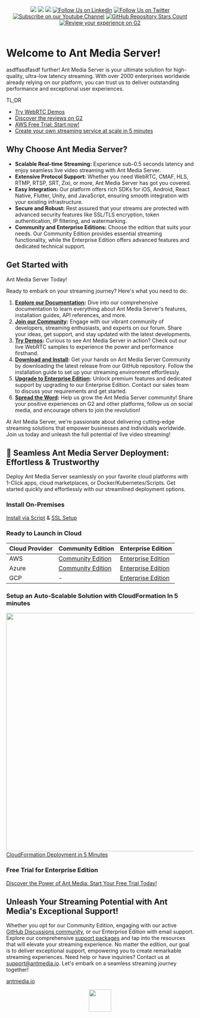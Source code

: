 <div align='center'>
   <a href="https://maven-badges.herokuapp.com/maven-central/io.antmedia/ant-media-server" target="_blank"><img src="https://maven-badges.herokuapp.com/maven-central/io.antmedia/ant-media-server/badge.svg"/></a>
   <a href="https://sonarcloud.io/dashboard?id=io.antmedia%3Aant-media-server" target="_blank"><img src="https://sonarcloud.io/api/project_badges/measure?project=io.antmedia%3Aant-media-server&metric=alert_status"/></a>
   <a href="https://app.travis-ci.com/github/ant-media/Ant-Media-Server?serverType=git" target="_blank"><img src="https://app.travis-ci.com/ant-media/Ant-Media-Server.svg?branch=master"/></a>
   <a href="https://linkedin.com/company/antmedia" target="_blank"><img alt="Follow Us on LinkedIn" src="https://img.shields.io/badge/LinkedIn-Follow-black?style=social&logo=linkedin"/></a>
   <a href="https://twitter.com/antmedia_io" target="_blank"><img alt="Follow Us on Twitter" src="https://img.shields.io/twitter/follow/antmedia_io?style=social"/></a>
   <a href="https://www.youtube.com/c/AntMediaServer"><img alt="Subscribe on our Youtube Channel" src="https://img.shields.io/youtube/channel/subscribers/UChT5CVgvLj0lGyzpHLvMOUw?style=social" /></a>
   <a href="https://github.com/ant-media/Ant-Media-Server"><img alt="GitHub Repository Stars Count" src="https://img.shields.io/github/stars/ant-media/Ant-Media-Server?style=social" /></a>
   <a href="https://www.g2.com/products/ant-media-server-ant-media-server/reviews" target="_blank"><img alt="Review your experience on G2" src="https://img.shields.io/badge/Leader-G2%20Reviews-red?style=social"/></a>
</div>
<br />

# Welcome to Ant Media Server!

asdffasdfasdf further! Ant Media Server is your ultimate solution for high-quality, ultra-low latency streaming. With over 2000 enterprises worldwide already relying on our platform, you can trust us to deliver outstanding performance and exceptional user experiences.

TL;DR

- <a href="https://antmedia.io/webrtc-samples?utm_source=github&utm_medium=readme&utm_campaign=ams">Try WebRTC Demos</a>
- <a href="https://www.g2.com/products/ant-media-server-ant-media-server/reviews" target="_blank">Discover the reviews on G2</a>
- <a href="https://aws.amazon.com/marketplace/pp/prodview-464ritgzkzod6">AWS Free Trial: Start now!</a>
- <a href="https://antmedia.io/aws-streaming-service-wizard">Create your own streaming service at scale in 5 minutes</a>

## Why Choose Ant Media Server?

- **Scalable Real-time Streaming:** Experience sub-0.5 seconds latency and enjoy seamless live video streaming with Ant Media Server.
- **Extensive Protocol Support:** Whether you need WebRTC, CMAF, HLS, RTMP, RTSP, SRT, Zixi, or more, Ant Media Server has got you covered.
- **Easy Integration:** Our platform offers rich SDKs for iOS, Android, React Native, Flutter, Unity, and JavaScript, ensuring smooth integration with your existing infrastructure.
- **Secure and Robust:** Rest assured that your streams are protected with advanced security features like SSL/TLS encryption, token authentication, IP filtering, and watermarking.
- **Community and Enterprise Editions:** Choose the edition that suits your needs. Our Community Edition provides essential streaming functionality, while the Enterprise Edition offers advanced features and dedicated technical support.

## Get Started with

 Ant Media Server Today!

Ready to embark on your streaming journey? Here's what you need to do:

1. **[Explore our Documentation](https://antmedia.io/docs/quick-start/):** Dive into our comprehensive documentation to learn everything about Ant Media Server's features, installation guides, API references, and more.
2. **[Join our Community](https://github.com/orgs/ant-media/discussions):** Engage with our vibrant community of developers, streaming enthusiasts, and experts on our forum. Share your ideas, get support, and stay updated with the latest developments.
3. **<a href="https://antmedia.io/webrtc-samples?utm_source=github&utm_medium=readme&utm_campaign=ams">Try Demos</a>:** Curious to see Ant Media Server in action? Check out our live WebRTC samples to experience the power and performance firsthand.
4. **[Download and Install](https://github.com/ant-media/Ant-Media-Server/releases):** Get your hands on Ant Media Server Community by downloading the latest release from our GitHub repository. Follow the installation guide to set up your streaming environment effortlessly.
5. **[Upgrade to Enterprise Edition](https://antmedia.io/free-trial/):** Unlock premium features and dedicated support by upgrading to our Enterprise Edition. Contact our sales team to discuss your requirements and get started.
6. **[Spread the Word](https://www.g2.com/products/ant-media-server-ant-media-server/reviews):** Help us grow the Ant Media Server community! Share your positive experiences on G2 and other platforms, follow us on social media, and encourage others to join the revolution!

At Ant Media Server, we're passionate about delivering cutting-edge streaming solutions that empower businesses and individuals worldwide. Join us today and unleash the full potential of live video streaming!


## 🚀 Seamless Ant Media Server Deployment: Effortless & Trustworthy

Deploy Ant Media Server seamlessly on your favorite cloud platforms with 1-Click apps, cloud marketplaces, or Docker/Kubernetes/Scripts. Get started quickly and effortlessly with our streamlined deployment options.

### Install On-Premises
[Install via  Script](https://antmedia.io/docs/guides/installing-on-linux/installing-ams-on-linux/) & [SSL Setup](https://antmedia.io/docs/guides/installing-on-linux/setting-up-ssl/)

### Ready to Launch in Cloud

| Cloud Provider  | Community Edition | Enterprise Edition  |
| -------------- | -------------- | ------------- |
| AWS  | [Community Edition](https://aws.amazon.com/marketplace/pp/prodview-okmynlgwgvq6w)  | [Enterprise Edition](https://aws.amazon.com/marketplace/pp/prodview-464ritgzkzod6)  |
| Azure  | [Community Edition](https://azuremarketplace.microsoft.com/en-us/marketplace/apps/antmedia.ams_community_edition)  | [Enterprise Edition](https://azuremarketplace.microsoft.com/en-us/marketplace/apps/antmedia.ant_media_server_enterprise)  |
| GCP | - | [Enterprise Edition](https://console.cloud.google.com/marketplace/product/antmedia-public/ant-media-server-enterprise-edition)| 


 ### Setup an Auto-Scalable Solution with CloudFormation In 5 minutes
<a href="https://www.youtube.com/watch?v=y7bP0u0jQRQ"><img width="640" src="https://img.youtube.com/vi/y7bP0u0jQRQ/0.jpg"/></a><br/>
<a href="https://antmedia.io/docs/guides/clustering-and-scaling/aws/scale-with-aws-cloudformation/">CloudFormation Deployment in 5 Minutes</a>


### Free Trial for Enterprise Edition
[Discover the Power of Ant Media: Start Your Free Trial Today!](https://antmedia.io/free-trial/)


## Unleash Your Streaming Potential with Ant Media's Exceptional Support!

Whether you opt for our Community Edition, engaging with our active [GitHub Discussions community](https://github.com/orgs/ant-media/discussions), or our Enterprise Edition with email support. Explore our comprehensive [support packages](https://antmedia.io/support-packages/) and tap into the resources that will elevate your streaming experience. No matter the edition, our goal is to deliver exceptional support, empowering you to create remarkable streaming experiences. Need help or have inquiries? Contact us at [support@antmedia.io](mailto:support@antmedia.io). Let's embark on a seamless streaming journey together!


[antmedia.io](https://antmedia.io)

<div align='center'>
   <a href="https://antmedia.io"><img src="https://user-images.githubusercontent.com/54481799/95862105-16cb0e00-0d6b-11eb-9087-88888889825d.png" height="60"></a>
</div>
